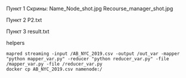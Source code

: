 Пункт 1
Скрины: Name_Node_shot.jpg Recourse_manager_shot.jpg

Пункт 2
P2.txt

Пункт 3
result.txt

helpers
```angular2html
mapred streaming -input /AB_NYC_2019.csv -output /out_var -mapper "python mapper_var.py" -reducer "python reducer_var.py" -file /mapper_var.py -file /reducer_var.py
docker cp AB_NYC_2019.csv namenode:/
```